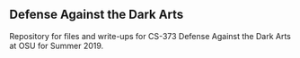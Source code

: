 ## Defense Against the Dark Arts
Repository for files and write-ups for CS-373 Defense Against the Dark Arts at OSU for Summer 2019.




